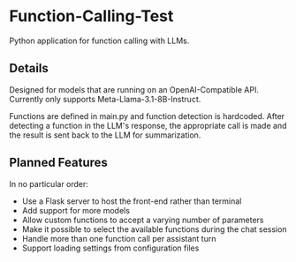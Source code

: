 # Function-Calling-Test
 Python application for function calling with LLMs.
 
## Details
 
Designed for models that are running on an OpenAI-Compatible API. Currently only supports Meta-Llama-3.1-8B-Instruct.

Functions are defined in main.py and function detection is hardcoded. After detecting a function in the LLM's response, the appropriate call is made and the result is sent back to the LLM for summarization.

## Planned Features

In no particular order:
- Use a Flask server to host the front-end rather than terminal
- Add support for more models
- Allow custom functions to accept a varying number of parameters
- Make it possible to select the available functions during the chat session
- Handle more than one function call per assistant turn
- Support loading settings from configuration files